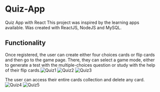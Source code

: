 # Quiz-App
Quiz App with React
This project was inspired by the learning apps available. Was created with ReactJS, NodeJS and MySQL.

## Functionality
Once registered, the user can create either four choices cards or flip cards and then go to the game page. There, they can select a game mode, either to generate a test with the multiple-choices question or study with the help of their flip cards.![Quiz1](https://user-images.githubusercontent.com/114444914/211324851-092ff9d7-febb-41ca-95a8-c64bced7af01.png)
![Quiz2](https://user-images.githubusercontent.com/114444914/211324863-5a2c7c59-6ca4-44ad-928d-c41ddf4600a8.png)
![Quiz3](https://user-images.githubusercontent.com/114444914/211324869-1df94fbf-0683-4489-87ab-cf1989d1ffec.png)

The user can access their entire cards collection and delete any card.
![Quiz4](https://user-images.githubusercontent.com/114444914/211324990-9c8e93e1-bf82-439a-be2d-90d73a56c7f0.png)
![Quiz5](https://user-images.githubusercontent.com/114444914/211325248-b2ab4cb1-3c3c-4d4e-a06a-592d41d91590.png)
